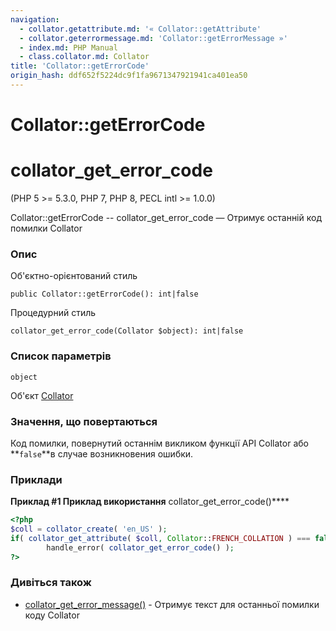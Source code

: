 ```yaml
---
navigation:
  - collator.getattribute.md: '« Collator::getAttribute'
  - collator.geterrormessage.md: 'Collator::getErrorMessage »'
  - index.md: PHP Manual
  - class.collator.md: Collator
title: 'Collator::getErrorCode'
origin_hash: ddf652f5224dc9f1fa9671347921941ca401ea50
---
```

# Collator::getErrorCode

# collator\_get\_error\_code

(PHP 5 >= 5.3.0, PHP 7, PHP 8, PECL intl >= 1.0.0)

Collator::getErrorCode -- collator\_get\_error\_code — Отримує останній код помилки Collator

### Опис

Об'єктно-орієнтований стиль

```methodsynopsis
public Collator::getErrorCode(): int|false
```

Процедурний стиль

```methodsynopsis
collator_get_error_code(Collator $object): int|false
```

### Список параметрів

`object`

Об'єкт [Collator](class.collator.md)

### Значення, що повертаються

Код помилки, повернутий останнім викликом функції API Collator або \*\*`false`\*\*в случае возникновения ошибки.

### Приклади

**Приклад #1 Приклад використання** collator\_get\_error\_code()\*\*\*\*

```php
<?php
$coll = collator_create( 'en_US' );
if( collator_get_attribute( $coll, Collator::FRENCH_COLLATION ) === false )
        handle_error( collator_get_error_code() );
?>
```

### Дивіться також

-   [collator\_get\_error\_message()](collator.geterrormessage.md) \- Отримує текст для останньої помилки коду Collator
